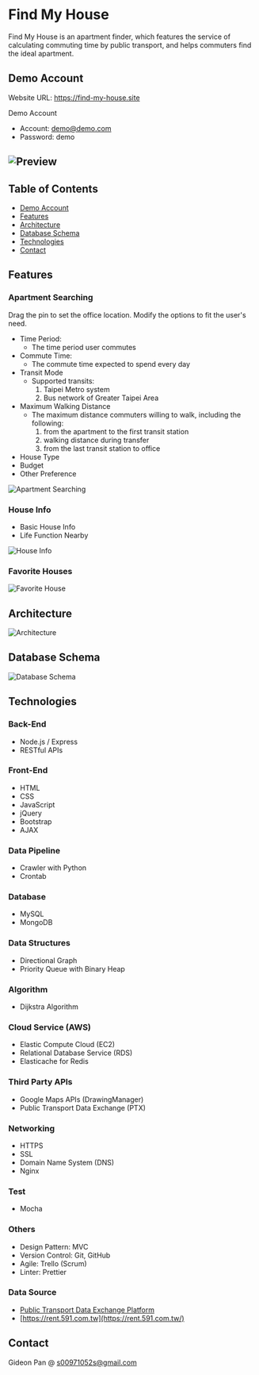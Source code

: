 # Find My House

Find My House is an apartment finder,
which features the service of
calculating commuting time by public
transport, and helps commuters find the
ideal apartment.

## Demo Account
Website URL: https://find-my-house.site

Demo Account
- Account: demo@demo.com
- Password: demo

## ![Preview](./public/assets/readme/preview.jpeg)




## Table of Contents

- [Demo Account](#Demo-Account)
- [Features](#Features)
- [Architecture](#Architecture)
- [Database Schema](#Database-Schema)
- [Technologies](#Technologies)
- [Contact](#Contact)



## Features

### Apartment Searching

Drag the pin to set the office location.
Modify the options to fit the user's need.

- Time Period:
  - The time period user commutes
- Commute Time:
  - The commute time expected to spend every day
- Transit Mode
  - Supported transits:
    1. Taipei Metro system
    2. Bus network of Greater Taipei Area
- Maximum Walking Distance
  - The maximum distance commuters willing to walk, including the following:
    1. from the apartment to the first transit station
    2. walking distance during transfer
    3. from the last transit station to office
- House Type
- Budget
- Other Preference


![Apartment Searching](./public/assets/readme/search.gif)

### House Info

- Basic House Info
- Life Function Nearby

![House Info](./public/assets/readme/detail.gif)

### Favorite Houses

![Favorite House](./public/assets/readme/favorite.gif)


## Architecture

![Architecture](./public/assets/readme/structure.jpg)

## Database Schema

![Database Schema](./public/assets/readme/schema.png)

## Technologies

### Back-End

- Node.js / Express
- RESTful APIs

### Front-End

- HTML
- CSS
- JavaScript
- jQuery
- Bootstrap
- AJAX

### Data Pipeline

- Crawler with Python
- Crontab

### Database

- MySQL
- MongoDB

### Data Structures

- Directional Graph
- Priority Queue with Binary Heap

### Algorithm

- Dijkstra Algorithm

### Cloud Service (AWS)

- Elastic Compute Cloud (EC2)
- Relational Database Service (RDS)
- Elasticache for Redis

### Third Party APIs

- Google Maps APIs (DrawingManager)
- Public Transport Data Exchange (PTX)

### Networking

- HTTPS
- SSL
- Domain Name System (DNS)
- Nginx

### Test

- Mocha

### Others

- Design Pattern: MVC
- Version Control: Git, GitHub
- Agile: Trello (Scrum)
- Linter: Prettier

### Data Source

- [Public Transport Data Exchange Platform](https://ptx.transportdata.tw)
- [https://rent.591.com.tw](https://rent.591.com.tw/)





## Contact

Gideon Pan @ s00971052s@gmail.com
